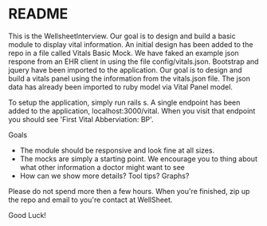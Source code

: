 # README


This is the WellsheetInterview. Our goal is to design and build a basic module to display vital information. An initial design has been added to the repo in a file called Vitals Basic Mock. We have faked an example json respone from an EHR client in using the file config/vitals.json. Bootstrap and jquery have been imported to the application. Our goal is to design and build a vitals panel using the information from the vitals.json file. The json data has already been imported to ruby model via Vital Panel model.

To setup the application, simply run rails s. A single endpoint has been added to the application, localhost:3000/vital. When you visit that endpoint you should see 'First Vital Abberviation: BP'. 

Goals
- The module should be responsive and look fine at all sizes.
- The mocks are simply a starting point. We encourage you to thing about what other information a doctor might want to see
- How can we show more details? Tool tips? Graphs?

Please do not spend more then a few hours. When you're finished, zip up the repo and email to you're contact at WellSheet.

Good Luck!
